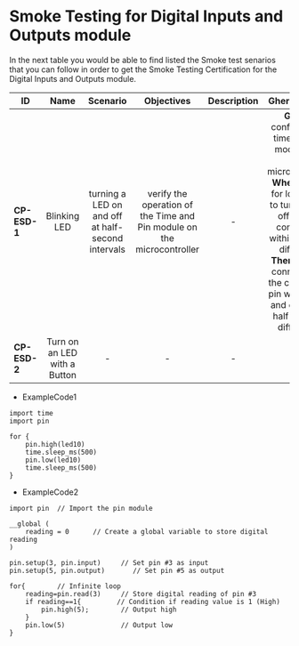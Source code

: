 # Smoke Testing for Digital Inputs and Outputs module

In the next table you would be able to find listed the Smoke test senarios that you can follow in order to get the Smoke Testing Certification for the Digital Inputs and Outputs module.
  

| ID            | Name                         | Scenario                                          | Objectives                                                             | Description | Gherkin Steps                                                                                                                                                                                                                                                                    | Steps    | Code Example |
| ------------- | :------:                     | :------:                                          | :------:                                                               | :------:    | :------:                                                                                                                                                                                                                                                                         | :------: | :------:     |
| **CP-ESD-1**  | Blinking LED                 | turning a LED on and off at half-second intervals | verify the operation of the Time and Pin module on the microcontroller | -           | **Given** I configure the time and pin modules on the microcontroller <br> **When** I run a for loop code to turn on and off the pin configured within 500 ms diference <br> **Then** The led connected to the configured pin will turn on and off with a half-second difference | -        | ExampleCode1 |
| **CP-ESD-2**  | Turn on an LED with a Button | -                                                 | -                                                                      | -           | -                                                                                                                                                                                                                                                                                | -        | ExampleCode2 |

-   ExampleCode1
```
import time
import pin

for {
	pin.high(led10)
	time.sleep_ms(500)
	pin.low(led10)
	time.sleep_ms(500)
}
```
-   ExampleCode2
```
import pin  // Import the pin module

__global (
    reading = 0      // Create a global variable to store digital reading
)    

pin.setup(3, pin.input)     // Set pin #3 as input
pin.setup(5, pin.output)       // Set pin #5 as output

for{        // Infinite loop
    reading=pin.read(3)     // Store digital reading of pin #3
    if reading==1{         // Condition if reading value is 1 (High)
        pin.high(5);        // Output high
    }
    pin.low(5)              // Output low 
}
```